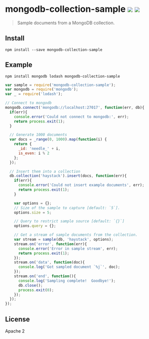 # mongodb-collection-sample [![][npm_img]][npm_url] [![][travis_img]][travis_url]

> Sample documents from a MongoDB collection.

## Install

```
npm install --save mongodb-collection-sample
```

## Example

```
npm install mongodb lodash mongodb-collection-sample
```

```javascript
var sample = require('mongodb-collection-sample');
var mongodb = require('mongodb');
var _ = require('lodash');

// Connect to mongodb
mongodb.connect('mongodb://localhost:27017', function(err, db){
  if(err){
    console.error('Could not connect to mongodb:', err);
    return process.exit(1);
  }

  // Generate 1000 documents
  var docs = _range(0, 1000).map(function(i) {
    return {
      _id: 'needle_' + i,
      is_even: i % 2
    };
  });

  // Insert them into a collection
  db.collection('haystack').insert(docs, function(err){
    if(err){
      console.error('Could not insert example documents', err);
      return process.exit(1);
    }

    var options = {};
    // Size of the sample to capture [default: `5`].
    options.size = 5;

    // Query to restrict sample source [default: `{}`]
    options.query = {};

    // Get a stream of sample documents from the collection.
    var stream = sample(db, 'haystack', options);
    stream.on('error', function(err){
      console.error('Error in sample stream', err);
      return process.exit(1);
    });
    stream.on('data', function(doc){
      console.log('Got sampled document `%j`', doc);
    });
    stream.on('end', function(){
      console.log('Sampling complete!  Goodbye!');
      db.close();
      process.exit(0);
    });
  });
});
```

## License

Apache 2

[travis_img]: https://secure.travis-ci.org/mongodb-js/mongodb-collection-sample.svg?branch=master
[travis_url]: https://travis-ci.org/mongodb-js/mongodb-collection-sample
[npm_img]: https://img.shields.io/npm/v/mongodb-collection-sample.svg
[npm_url]: https://www.npmjs.org/package/mongodb-collection-sample
[gitter_img]: https://badges.gitter.im/Join%20Chat.svg
